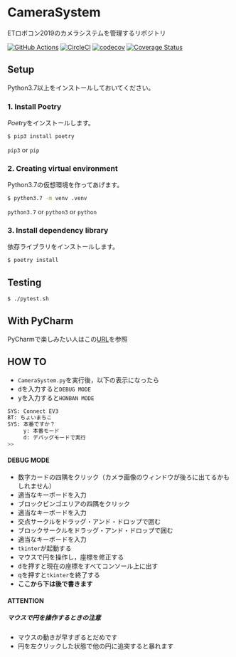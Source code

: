# CameraSystem
ETロボコン2019のカメラシステムを管理するリポジトリ

[![GitHub Actions](https://github.com/KatLab-MiyazakiUniv/CameraSystem/workflows/Pytest%20and%20Report%20coverage/badge.svg)](https://github.com/KatLab-MiyazakiUniv/CameraSystem/actions) [![CircleCI](https://circleci.com/gh/KatLab-MiyazakiUniv/CameraSystem.svg?style=svg)](https://circleci.com/gh/KatLab-MiyazakiUniv/CameraSystem) [![codecov](https://codecov.io/gh/KatLab-MiyazakiUniv/CameraSystem/branch/master/graph/badge.svg)](https://codecov.io/gh/KatLab-MiyazakiUniv/CameraSystem) [![Coverage Status](https://coveralls.io/repos/github/KatLab-MiyazakiUniv/CameraSystem/badge.svg?branch=master)](https://coveralls.io/github/KatLab-MiyazakiUniv/CameraSystem?branch=master) 

## Setup
Python3.7以上をインストールしておいてください。

### 1. Install Poetry
*Poetry*をインストールします。

```bash
$ pip3 install poetry
```

`pip3` or `pip`

### 2. Creating virtual environment
Python3.7の仮想環境を作ってあげます。

```bash
$ python3.7 -m venv .venv
```

`python3.7` or `python3` or `python`


### 3. Install dependency library
依存ライブラリをインストールします。

```bash
$ poetry install
```

## Testing

```bash
$ ./pytest.sh
```

## With PyCharm
PyCharmで楽しみたい人はこの[URL](https://github.com/KatLab-MiyazakiUniv/CameraSystem/wiki/Pycharm-with-Poerty)を参照


## HOW TO
- `CameraSystem.py`を実行後，以下の表示になったら
- <kbd>d</kbd>を入力すると`DEBUG MODE`
- <kbd>y</kbd>を入力すると`HONBAN MODE`
```bash
SYS: Connect EV3
BT: ちょいまちこ
SYS: 本番ですか？
     y: 本番モード
     d: デバッグモードで実行
>> 
```

#### DEBUG MODE
- 数字カードの四隅をクリック（カメラ画像のウィンドウが後ろに出てるかもしれません）
- 適当なキーボードを入力
- ブロックビンゴエリアの四隅をクリック
- 適当なキーボードを入力
- 交点サークルをドラッグ・アンド・ドロップで囲む
- ブロックサークルをドラッグ・アンド・ドロップで囲む
- 適当なキーボードを入力
- `tkinter`が起動する
- マウスで円を操作し，座標を修正する
- <kbd>d</kbd>を押すと現在の座標をすべてコンソール上に出す
- <kbd>q</kbd>を押すと`tkinter`を終了する
- **ここから下は後で書きます**

#### ATTENTION
##### マウスで円を操作するときの注意
- マウスの動きが早すぎるとだめです
- 円を左クリックした状態で他の円に追突すると暴れます